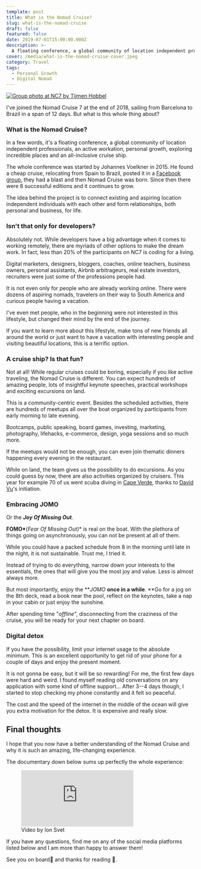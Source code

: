 ```yaml
---
template: post
title: What is the Nomad Cruise?
slug: what-is-the-nomad-cruise
draft: false
featured: false
date: 2019-07-01T15:00:00.000Z
description: >-
  A floating conference, a global community of location independent professionals, an active workation, personal growth, exploring incredible places and an all-inclusive cruise ship.
cover: /media/what-is-the-nomad-cruise-cover.jpeg
category: Travel
tags:
  - Personal Growth
  - Digital Nomad
---
```


[![Group photo at NC7 by Tijmen Hobbel](/media/what-is-the-nomad-cruise-cover.jpeg)](https://www.instagram.com/brainbow_photography/)

<div class="separator"></div>

I've joined the Nomad Cruise 7 at the end of 2018, sailing from Barcelona to Brazil in a span of 12 days. But what is this whole thing about?

### What is the Nomad Cruise?

In a few words, it's a floating conference, a global community of location independent professionals, an active workation, personal growth, exploring incredible places and an all-inclusive cruise ship.

The whole conference was started by Johannes Voelkner in 2015. He found a cheap cruise, relocating from Spain to Brazil, posted it in a [Facebook group](https://www.facebook.com/groups/1428340887415620/), they had a blast and then Nomad Cruise was born. Since then there were 8 successful editions and it continues to grow.

The idea behind the project is to connect existing and aspiring location independent individuals with each other and form relationships, both personal and business, for life.

### Isn't that only for developers?

Absolutely not. While developers have a big advantage when it comes to working remotely, there are myriads of other options to make the dream work. In fact, less than 20% of the participants on NC7 is coding for a living.

Digital marketers, designers, bloggers, coaches, online teachers, business owners, personal assistants, Airbnb arbitrageurs, real estate investors, recruiters were just some of the professions people had.

It is not even only for people who are already working online. There were dozens of aspiring nomads, travelers on their way to South America and curious people having a vacation.

I've even met people, who in the beginning were not interested in this lifestyle, but changed their mind by the end of the journey.

If you want to learn more about this lifestyle, make tons of new friends all around the world or just want to have a vacation with interesting people and visiting beautiful locations, this is a terrific option.

### A cruise ship? Is that fun?

Not at all! While regular cruises could be boring, especially if you like active traveling, the Nomad Cruise is different. You can expect hundreds of amazing people, lots of insightful keynote speeches, practical workshops and exciting excursions on land.

This is a community-centric event. Besides the scheduled activities, there are hundreds of meetups all over the boat organized by participants from early morning to late evening.

Bootcamps, public speaking, board games, investing, marketing, photography, lifehacks, e-commerce, design, yoga sessions and so much more.

If the meetups would not be enough, you can even join thematic dinners happening every evening in the restaurant.

While on land, the team gives us the possibility to do excursions. As you could guess by now, there are also activities organized by cruisers. This year for example 70 of us went scuba diving in [Cape Verde](https://en.wikipedia.org/wiki/Cape_Verde), thanks to [David Vu](https://www.instagram.com/daviddangvu/)'s initiation.

### Embracing JOMO

Or the **_Joy Of Missing Out_**.

**FOMO\***(_Fear Of Missing Out_)\* is real on the boat. With the plethora of things going on asynchronously, you can not be present at all of them.

While you could have a packed schedule from 8 in the morning until late in the night, it is not sustainable. Trust me, I tried it.

Instead of trying to do everything, narrow down your interests to the essentials, the ones that will give you the most joy and value. Less is almost always more.

But most importantly, enjoy the **_JOMO_ **once in a while**_._ **Go for a jog on the 8th deck, read a book near the pool, reflect on the keynotes, take a nap in your cabin or just enjoy the sunshine.

After spending time "_offline_", disconnecting from the craziness of the cruise, you will be ready for your next chapter on board.

### Digital detox

If you have the possibility, limit your internet usage to the absolute minimum. This is an excellent opportunity to get rid of your phone for a couple of days and enjoy the present moment.

It is not gonna be easy, but it will be so rewarding! For me, the first few days were hard and weird. I found myself reading old conversations on any application with some kind of offline support... After 3--4 days though, I started to stop checking my phone constantly and it felt so peaceful.

The cost and the speed of the internet in the middle of the ocean will give you extra motivation for the detox. It is expensive and really slow.

## Final thoughts

I hope that you now have a better understanding of the Nomad Cruise and why it is such an amazing, life-changing experience.

The documentary down below sums up perfectly the whole experience:

<figure class="video_container">
  <iframe src="https://www.youtube.com/embed/OBVpNk6N4M8" frameborder="0" allowfullscreen="true"> </iframe>
  <figcaption class="md-figure">Video by Ion Svet</figcaption>
</figure>

<div class="separator"></div>

If you have any questions, find me on any of the social media platforms listed below and I am more than happy to answer them!

See you on board🚢 and thanks for reading 🙏.

